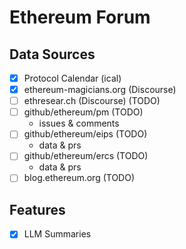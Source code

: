 # Ethereum Forum

## Data Sources

- [x] Protocol Calendar (ical)
- [x] ethereum-magicians.org (Discourse)
- [ ] ethresear.ch (Discourse) (TODO)
- [ ] github/ethereum/pm (TODO)
  - issues & comments
- [ ] github/ethereum/eips (TODO)
  - data & prs
- [ ] github/ethereum/ercs (TODO)
  - data & prs
- [ ] blog.ethereum.org (TODO)

## Features
- [x] LLM Summaries